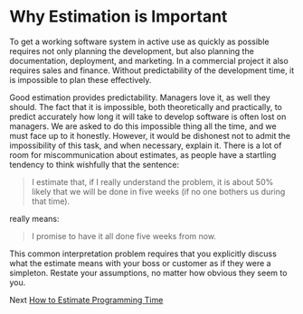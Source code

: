 # Why Estimation is Important
[//]: # (Version:1.0.0)
To get a working software system in active use as quickly as possible requires not only planning the development, but also planning the documentation, deployment, and marketing. In a commercial project it also requires sales and finance. Without predictability of the development time, it is impossible to plan these effectively.

Good estimation provides predictability. Managers love it, as well they should. The fact that it is impossible, both theoretically and practically, to predict accurately how long it will take to develop software is often lost on managers. We are asked to do this impossible thing all the time, and we must face up to it honestly. However, it would be dishonest not to admit the impossibility of this task, and when necessary, explain it. There is a lot of room for miscommunication about estimates, as people have a startling tendency to think wishfully that the sentence:

> I estimate that, if I really understand the problem, it is about 50% likely that we will be done in five weeks (if no one bothers us during that time).

really means:

> I promise to have it all done five weeks from now.

This common interpretation problem requires that you explicitly discuss what the estimate means with your boss or customer as if they were a simpleton. Restate your assumptions, no matter how obvious they seem to you.

Next [How to Estimate Programming Time](02-How%20to%20Estimate%20Programming%20Time.md)
